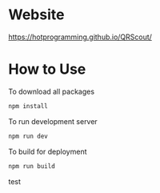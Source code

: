 # Website
https://hotprogramming.github.io/QRScout/

# How to Use

To download all packages
```bash
npm install
```

To run development server
```bash
npm run dev
```

To build for deployment
```bash
npm run build
```


test
